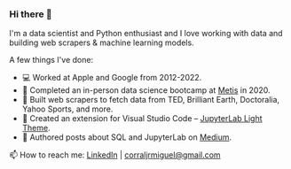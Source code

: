 ### Hi there 👋

I'm a data scientist and Python enthusiast and I love working with data and building web scrapers & machine learning models. 

A few things I've done:
- 💻 Worked at Apple and Google from 2012-2022.
- 🔭 Completed an in-person data science bootcamp at [Metis](https://www.thisismetis.com/data-science-bootcamps) in 2020.
- 🤖 Built web scrapers to fetch data from TED, Brilliant Earth, Doctoralia, Yahoo Sports, and more.
- 🎨 Created an extension for Visual Studio Code – [JupyterLab Light Theme](https://marketplace.visualstudio.com/items?itemName=MiguelCorralJr.jupyterlab-light-theme).
- 📝 Authored posts about SQL and JupyterLab on [Medium](https://medium.com/@corraljrmiguel).


📫 How to reach me: [LinkedIn](https://www.linkedin.com/in/miguelcorraljr/) | <corraljrmiguel@gmail.com>

